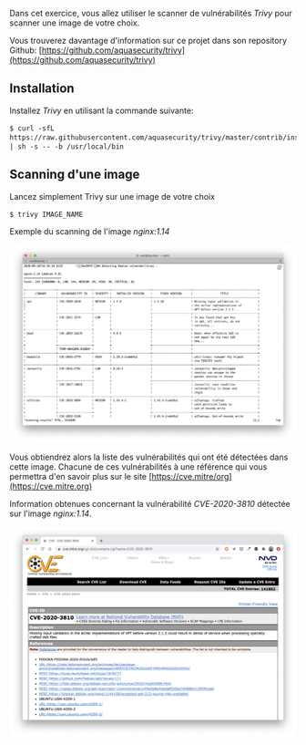 Dans cet exercice, vous allez utiliser le scanner de vulnérabilités *Trivy* pour scanner une image de votre choix.

Vous trouverez davantage d'information sur ce projet dans son repository Github: [https://github.com/aquasecurity/trivy](https://github.com/aquasecurity/trivy)

## Installation

Installez *Trivy* en utilisant la commande suivante:

```
$ curl -sfL https://raw.githubusercontent.com/aquasecurity/trivy/master/contrib/install.sh | sh -s -- -b /usr/local/bin
```

## Scanning d'une image

Lancez simplement Trivy sur une image de votre choix

```
$ trivy IMAGE_NAME
```

Exemple du scanning de l'image *nginx:1.14*

![Scanning Nginx 1.14](./images/cve-1.png)

Vous obtiendrez alors la liste des vulnérabilités qui ont été détectées dans cette image.
Chacune de ces vulnérabilités à une référence qui vous permettra d'en savoir plus sur le site [https://cve.mitre/org](https://cve.mitre.org)

Information obtenues concernant la vulnérabilité *CVE-2020-3810* détectée sur l'image *nginx:1.14*.

![CVE-2020-3810](./images/cve-2.png)

